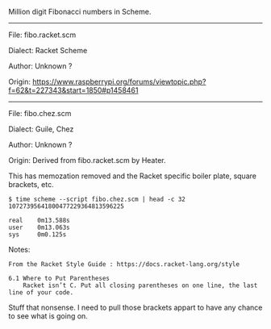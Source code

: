 Million digit Fibonacci numbers in Scheme.

---------------------

File: fibo.racket.scm

Dialect: Racket Scheme

Author: Unknown ?

Origin: https://www.raspberrypi.org/forums/viewtopic.php?f=62&t=227343&start=1850#p1458461

-----------------

File: fibo.chez.scm

Dialect: Guile, Chez

Author: Unknown ?

Origin: Derived from fibo.racket.scm by Heater.

This has memozation removed and the Racket specific boiler plate, square brackets, etc.  

    $ time scheme --script fibo.chez.scm | head -c 32
    10727395641800477229364813596225

    real    0m13.588s
    user    0m13.063s
    sys     0m0.125s





Notes:

    From the Racket Style Guide : https://docs.racket-lang.org/style

    6.1 Where to Put Parentheses
        Racket isn’t C. Put all closing parentheses on one line, the last line of your code.

Stuff that nonsense. I need to pull those brackets appart to have any chance to see what is going on.








